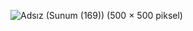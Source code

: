  
![Adsız (Sunum (169)) (500 × 500 piksel)](https://user-images.githubusercontent.com/90218046/179875565-c0a107c6-c58a-4257-81c0-8a5847d2758d.png)
